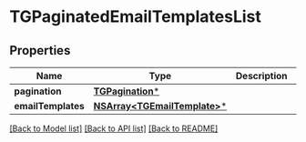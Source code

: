 # TGPaginatedEmailTemplatesList

## Properties
Name | Type | Description | Notes
------------ | ------------- | ------------- | -------------
**pagination** | [**TGPagination***](TGPagination.md) |  | 
**emailTemplates** | [**NSArray&lt;TGEmailTemplate&gt;***](TGEmailTemplate.md) |  | 

[[Back to Model list]](../README.md#documentation-for-models) [[Back to API list]](../README.md#documentation-for-api-endpoints) [[Back to README]](../README.md)


